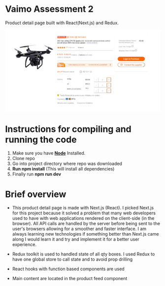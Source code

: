 # Vaimo Assessment 2

Product detail page built with React(Next.js) and Redux.

![imagename](Images/product_detail.JPG)

# Instructions for compiling and running the code

1. Make sure you have **[Node](https://nodejs.org/en/)** Installed.
2. Clone repo
3. Go into project directory where repo was downloaded
4. **Run npm install** (This will install all dependencies)
5. Finally run **npm run dev**

# Brief overview

- This product detail page is made with Next.js (React). I picked Next.js for this project because it solved a problem that many web developers used to have with web applications rendered on the client-side (in the browser). All API calls are handled by the server before being sent to the user's browsers allowing for a smoother and faster interface. I am always learning new technologies if something better than Next.js came along I would learn it and try and implement it for a better user experience.

- Redux toolkit is used to handled state of all qty boxes. I used Redux to have one global store to call state and to avoid prop drilling

- React hooks with function based components are used

- Main content are located in the product feed component
